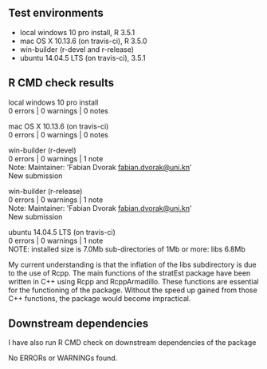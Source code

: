 ## Test environments
* local windows 10 pro install, R 3.5.1
* mac OS X	10.13.6 (on travis-ci), R 3.5.0
* win-builder (r-devel and r-release)
* ubuntu 14.04.5 LTS (on travis-ci), 3.5.1

## R CMD check results
local windows 10 pro install  
0 errors | 0 warnings | 0 notes

mac OS X 10.13.6 (on travis-ci)  
0 errors | 0 warnings | 0 notes

win-builder (r-devel)   
0 errors | 0 warnings | 1 note  
Note: Maintainer: 'Fabian Dvorak <fabian.dvorak@uni.kn>'     
New submission

win-builder (r-release)     
0 errors | 0 warnings | 1 note  
Note: Maintainer: 'Fabian Dvorak <fabian.dvorak@uni.kn>'      
New submission

ubuntu 14.04.5 LTS (on travis-ci)  
0 errors | 0 warnings | 1 note  
NOTE: installed size is  7.0Mb
      sub-directories of 1Mb or more:
      libs   6.8Mb
  
My current understanding is that the inflation of the libs subdirectory is due to the use of Rcpp. The main functions of the stratEst package have been written in C++ using Rcpp and RcppArmadillo. These functions are essential for the functioning of the package. Without the speed up gained from those C++ functions, the package would become impractical.

## Downstream dependencies
I have also run R CMD check on downstream dependencies of the package  

No ERRORs or WARNINGs found.


